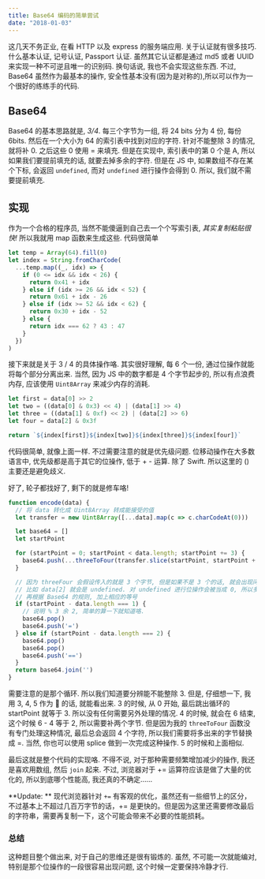```yaml
---
title: Base64 编码的简单尝试
date: "2018-01-03"
---
```


这几天不务正业, 在看 HTTP 以及 express 的服务端应用. 关于认证就有很多技巧. 什么基本认证, 记号认证, Passport 认证. 虽然其它认证都是通过 md5 或者 UUID 来实现一种不可逆且唯一的识别码. 换句话说, 我也不会实现这些东西.
不过, Base64 虽然作为最基本的操作, 安全性基本没有(因为是对称的),所以可以作为一个很好的练练手的代码.

## Base64

Base64 的基本思路就是, _3/4_. 每三个字节为一组, 将 24 bits 分为 4 份, 每份 6bits. 然后在一个大小为 64 的索引表中找到对应的字符.
针对不能整除 3 的情况, 就将补 0. 之后这些 0 使用 = 来填充. 但是在实现中, 索引表中的第 0 个是 A, 所以如果我们要提前填充的话, 就要去掉多余的字符. 但是在 JS 中, 如果数组不存在某个下标, 会返回 `undefined`, 而对 `undefined` 进行操作会得到 0. 所以, 我们就不需要提前填充.

## 实现

作为一个合格的程序员, 当然不能傻逼到自己去一个个写索引表, _其实复制粘贴很快!_ 所以我就用 map 函数来生成这些. 代码很简单

```js
let temp = Array(64).fill(0)
let index = String.fromCharCode(
  ...temp.map((_, idx) => {
    if (0 <= idx && idx < 26) {
      return 0x41 + idx
    } else if (idx >= 26 && idx < 52) {
      return 0x61 + idx - 26
    } else if (idx >= 52 && idx < 62) {
      return 0x30 + idx - 52
    } else {
      return idx === 62 ? 43 : 47
    }
  })
)
```

接下来就是关于 3 / 4 的具体操作咯. 其实很好理解, 每 6 个一份, 通过位操作就能将每个部分分离出来.
当然, 因为 JS 中的数字都是 4 个字节起步的, 所以有点浪费内存, 应该使用 `Uint8Array` 来减少内存的消耗.

```js
let first = data[0] >> 2
let two = ((data[0] & 0x3) << 4) | (data[1] >> 4)
let three = ((data[1] & 0xf) << 2) | (data[2] >> 6)
let four = data[2] & 0x3f

return `${index[first]}${index[two]}${index[three]}${index[four]}`
```

代码很简单, 就像上面一样. 不过需要注意的就是优先级问题. 位移动操作在大多数语言中, 优先级都是高于其它的位操作, 低于 + - 运算. 除了 Swift. 所以这里的 () 主要还是避免歧义.

好了, 轮子都找好了, 剩下的就是修车咯!

```js
function encode(data) {
  // 将 data 转化成 Uint8Array 转成能接受的值
  let transfer = new Uint8Array([...data].map(c => c.charCodeAt(0)))

  let base64 = []
  let startPoint

  for (startPoint = 0; startPoint < data.length; startPoint += 3) {
    base64.push(...threeToFour(transfer.slice(startPoint, startPoint + 3)))
  }

  // 因为 threeFour 会假设传入的就是 3 个字节, 但是如果不是 3 个的话, 就会出现问题.
  // 比如 data[2] 就会是 undefined. 对 undefined 进行位操作会被当成 0, 所以多出来的字母肯定会有一个 0.
  // 再根据 Base64 的规则, 加上相应的等号
  if (startPoint - data.length === 1) {
    // 说明 % 3 余 2, 简单的算一下就知道咯.
    base64.pop()
    base64.push('=')
  } else if (startPoint - data.length === 2) {
    base64.pop()
    base64.pop()
    base64.push('==')
  }
  return base64.join('')
}
```

需要注意的是那个循环. 所以我们知道要分辨能不能整除 3. 但是, 仔细想一下, 我用 3, 4, 5 作为 🌰 的话, 就能看出来.
3 的时候, 从 0 开始, 最后跳出循环的 startPoint 就等于 3. 所以没有任何需要另外处理的情况.
4 的时候, 就会在 6 结束, 这个时候 6 - 4 等于 2, 所以需要补两个字节. 但是因为我的 `threeToFour` 函数没有专门处理这种情况, 最后总会返回 4 个字符, 所以我们需要将多出来的字节替换成 =. 当然, 你也可以使用 splice 做到一次完成这种操作.
5 的时候和上面相似.

最后这就是整个代码的实现咯. 不得不说, 对于那种需要频繁增加减少的操作, 我还是喜欢用数组, 然后 `join` 起来. 不过, 浏览器对于 += 运算符应该是做了大量的优化的, 所以到底哪个性能高, 我还真的不确定……

**Update: ** 现代浏览器针对 `+=` 有客观的优化，虽然还有一些细节上的区分，不过基本上不超过几百万字节的话，+= 是更快的。但是因为这里还需要修改最后的字符串，需要再复制一下，这个可能会带来不必要的性能损耗。

### 总结

这种题目整个做出来, 对于自己的思维还是很有锻炼的. 虽然, 不可能一次就能编对, 特别是那个位操作的一段很容易出现问题, 这个时候一定要保持冷静才行.
